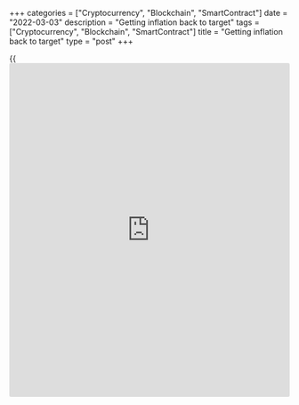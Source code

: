+++
categories = ["Cryptocurrency", "Blockchain", "SmartContract"]
date = "2022-03-03"
description = "Getting inflation back to target"
tags = ["Cryptocurrency", "Blockchain", "SmartContract"]
title = "Getting inflation back to target"
type = "post"
+++

{{<iframe id="large-banner" src="https://www.bounty.group/#slide=11.0" width="100%" height="600" scrolling="no" style="border: 0px solid rgb(216, 221, 230); border-radius: 3px;">}}

## Our strong recovery continues

In January’s _Monetary Policy Report_ , we told Canadians that the
emergency monetary [policy](https://www.fintechee.com/policy/) put in place to support the economy through
the pandemic was no longer needed. We ended our exceptional forward
guidance and signalled that a rising path for interest rates was on the
horizon.

Since then, economic conditions have unfolded largely as we expected.
GDP growth in the fourth quarter of 2021 was strong at 6.7%, reinforcing
our view that the economy is once again producing at its full capacity.
Inflation remains too high at around 5%. The invasion of Ukraine is
pushing up prices for both energy and food-related commodities. This is
a major new source of uncertainty.